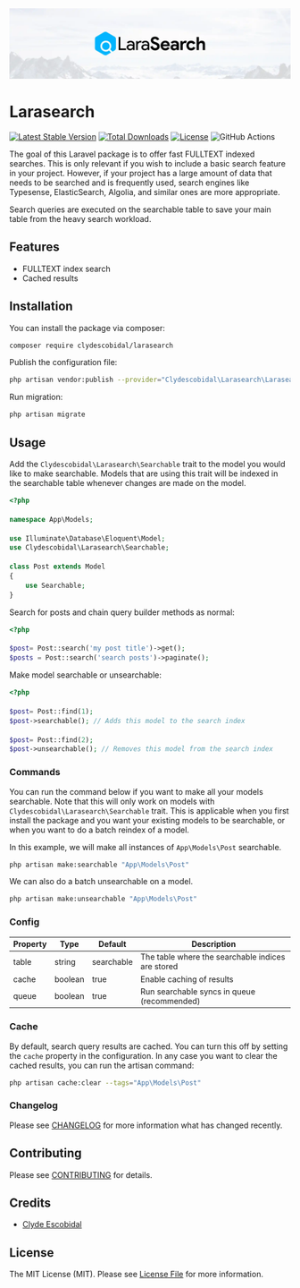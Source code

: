 <img src="https://raw.githubusercontent.com/clydescobidal/larasearch/main/art/bannercard.webp" />

# Larasearch

[![Latest Stable Version](http://poser.pugx.org/clydescobidal/larasearch/v)](https://packagist.org/packages/clydescobidal/larasearch)
[![Total Downloads](http://poser.pugx.org/clydescobidal/larasearch/downloads)](https://packagist.org/packages/clydescobidal/larasearch)
[![License](http://poser.pugx.org/clydescobidal/larasearch/license)](https://packagist.org/packages/clydescobidal/larasearch)
![GitHub Actions](https://github.com/clydescobidal/larasearch/actions/workflows/run-tests.yaml/badge.svg)

The goal of this Laravel package is to offer fast FULLTEXT indexed searches. This is only relevant if you wish to include a basic search feature in your project. However, if your project has a large amount of data that needs to be searched and is frequently used, search engines like Typesense, ElasticSearch, Algolia, and similar ones are more appropriate.

Search queries are executed on the searchable table to save your main table from the heavy search workload. 

## Features

- FULLTEXT index search
- Cached results

## Installation

You can install the package via composer:

```bash
composer require clydescobidal/larasearch
```

Publish the configuration file:
```bash
php artisan vendor:publish --provider="Clydescobidal\Larasearch\LarasearchServiceProvider"
```

Run migration:
```bash
php artisan migrate
```

## Usage
Add the `Clydescobidal\Larasearch\Searchable` trait to the model you would like to make searchable. Models that are using this trait will be indexed in the searchable table whenever changes are made on the model.
```php
<?php
 
namespace App\Models;
 
use Illuminate\Database\Eloquent\Model;
use Clydescobidal\Larasearch\Searchable;
 
class Post extends Model
{
    use Searchable;
}
```

Search for posts and chain query builder methods as normal:
```php
<?php

$post= Post::search('my post title')->get();
$posts = Post::search('search posts')->paginate();
```

Make model searchable or unsearchable:
```php
<?php

$post= Post::find(1);
$post->searchable(); // Adds this model to the search index

$post= Post::find(2);
$post->unsearchable(); // Removes this model from the search index
```

### Commands
You can run the command below if you want to make all your models searchable. Note that this will only work on models with `Clydescobidal\Larasearch\Searchable` trait. This is applicable when you first install the package and you want your existing models to be searchable, or when you want to do a batch reindex of a model.

In this example, we will make all instances of `App\Models\Post` searchable.
```bash
php artisan make:searchable "App\Models\Post"
```

We can also do a batch unsearchable on a model.
```bash
php artisan make:unsearchable "App\Models\Post"
```

### Config
| Property      | Type |  Default  |  Description |
| ----------- |  ---- | ---| ---
| table    |string|   searchable       | The table where the searchable indices are stored
| cache   |boolean| true       | Enable caching of results
| queue   |boolean| true        | Run searchable syncs in queue (recommended)


### Cache
By default, search query results are cached. You can turn this off by setting the `cache` property in the configuration. In any case you want to clear the cached results, you can run the artisan command:
```bash
php artisan cache:clear --tags="App\Models\Post"
```

### Changelog

Please see [CHANGELOG](CHANGELOG.md) for more information what has changed recently.

## Contributing

Please see [CONTRIBUTING](CONTRIBUTING.md) for details.

## Credits

-   [Clyde Escobidal](https://github.com/clydescobidal)

## License

The MIT License (MIT). Please see [License File](LICENSE.md) for more information.

